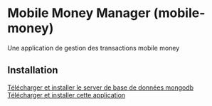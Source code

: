 # Mobile Money Manager (mobile-money)

Une application de gestion des transactions mobile money 

## Installation
[Télécharger et installer le server de base de données mongodb](https://www.mongodb.com/try/download/community) <br />
[Télécharger et installer cette application ](https://github.com/lesage20/mobile-money)

